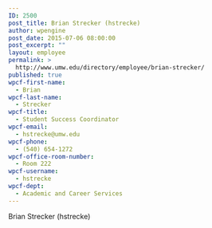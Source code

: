 ```yaml
---
ID: 2500
post_title: Brian Strecker (hstrecke)
author: wpengine
post_date: 2015-07-06 08:00:00
post_excerpt: ""
layout: employee
permalink: >
  http://www.umw.edu/directory/employee/brian-strecker/
published: true
wpcf-first-name:
  - Brian
wpcf-last-name:
  - Strecker
wpcf-title:
  - Student Success Coordinator
wpcf-email:
  - hstrecke@umw.edu
wpcf-phone:
  - (540) 654-1272
wpcf-office-room-number:
  - Room 222
wpcf-username:
  - hstrecke
wpcf-dept:
  - Academic and Career Services
---
```

Brian Strecker (hstrecke)